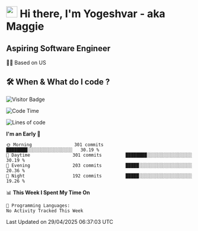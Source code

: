 <h1><img src="https://emojis.slackmojis.com/emojis/images/1531849430/4246/blob-sunglasses.gif?1531849430" width="30"/> Hi there, I'm Yogeshvar - aka Maggie</h1>

## Aspiring Software Engineer
🏂🏻  Based on US 

## 🛠 When & What do I code ?  

![Visitor Badge](https://visitor-badge.feriirawann.repl.co?username=yogeshvar&repo=yogeshvar&label=Visitors&style=plastic&color=%23457BFF&contentType=svg)

<!--START_SECTION:waka-->
![Code Time](http://img.shields.io/badge/Code%20Time-2%2C929%20hrs%201%20min-blue)

![Lines of code](https://img.shields.io/badge/From%20Hello%20World%20I%27ve%20Written-3.9%20million%20lines%20of%20code-blue)

**I'm an Early 🐤** 

```text
🌞 Morning                301 commits         ████████░░░░░░░░░░░░░░░░░   30.19 % 
🌆 Daytime                301 commits         ████████░░░░░░░░░░░░░░░░░   30.19 % 
🌃 Evening                203 commits         █████░░░░░░░░░░░░░░░░░░░░   20.36 % 
🌙 Night                  192 commits         █████░░░░░░░░░░░░░░░░░░░░   19.26 % 
```


📊 **This Week I Spent My Time On** 

```text
💬 Programming Languages: 
No Activity Tracked This Week
```


 Last Updated on 29/04/2025 06:37:03 UTC
<!--END_SECTION:waka-->
